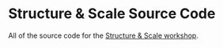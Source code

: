 # Structure & Scale Source Code
All of the source code for the [Structure & Scale workshop](https://vanillajsacademy.com/advanced/).